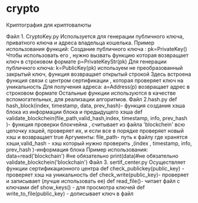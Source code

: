 # crypto
Криптография для криптовалюты

Файл 1. CryptoKey.py
Используется для генерации публичного ключа, приватного ключа и адреса владельца кошелька.
Пример использования функций:
Создание публичного ключа :
pk=PrivateKey() 
Чтобы использовать его , нужно вызвать функцию которая возвращает ключ в строковом формате
p=PrivateKeyStr(pk)
Для генерации публичного ключа:
k=PublicKey(pk) используем не преобразованный закрытый ключ, функция возвращает открытый строкой
 Здесь встроена функция связи с центром сертификации , которая проверяет ключ на уникальность
 Для получения адреса:
a=Address(p) возвращает адрес в строковом формате
Остальные функции используются в качестве вспомогательных, для реализации алгоритмов.
Файл 2.hash.py
def hash_block(index, timestamp, data, prev_hash)- функция создания хэша блока из информации блока и предыдущего хэша
def validate_blockchein(file_path,valid_hash,index, timestamp, info, prev_hash )- функция проверки блокчейна , считывает из файла 'blockchein' всю цепочку хэшей, проверяет их, и если все в порядке проверяет новый хэш и возвращает true
Аргументы:
file_path- путь к файлу где хранятся хэши,valid_hash - хэш который нужно проверить ,(index , timestamp, info, prev_hash )-информация блока
Пример использования:
data=read('blockchain') #не обязательно
print(data)#не обязательно
validate_blockchein('blockchain')
Файл 3. sertif_center.py
Осуществляет функции сертификационного центра
def check_publickey(public_key) - проверяет хэш на уникальность
def check_write(public_key)- проверяет  и записывает (лучше использовать ее)
def read_file()- читает файл с ключами
def show_keys() - для просмотра ключей
def write_to_file(public_key) - дописывает ключ в файл
